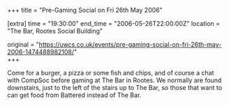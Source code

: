 +++
title = "Pre-Gaming Social on Fri 26th May 2006"

[extra]
time = "19:30:00"
end_time = "2006-05-26T22:00:00Z"
location = "The Bar, Rootes Social Building"

original = "https://uwcs.co.uk/events/pre-gaming-social-on-fri-26th-may-2006-1474488982108/"    
+++

Come for a burger, a pizza or some fish and chips, and of course a chat with CompSoc before gaming at The Bar in Rootes. We normally are found downstairs, just to the left of the stairs up to The Bar, so those that want to can get food from Battered instead of The Bar.

